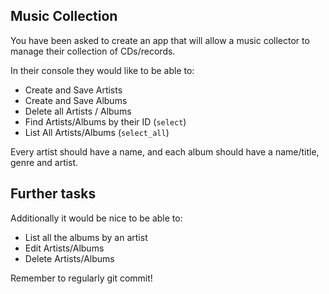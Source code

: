 ## Music Collection

You have been asked to create an app that will allow a music collector to manage their collection of CDs/records.

In their console they would like to be able to:

* Create and Save Artists
* Create and Save Albums
* Delete all Artists / Albums
* Find Artists/Albums by their ID (`select`)
* List All Artists/Albums (`select_all`)


Every artist should have a name, and each album should have a name/title, genre and artist.

## Further tasks

Additionally it would be nice to be able to:

* List all the albums by an artist
* Edit Artists/Albums
* Delete Artists/Albums

Remember to regularly git commit!
